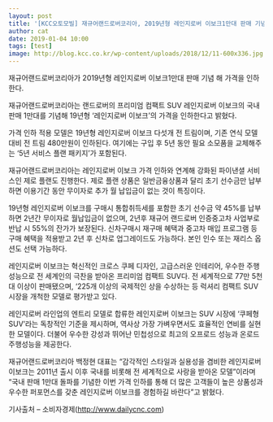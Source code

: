 ```yaml
---
layout: post
title: '[KCC오토모빌] 재규어랜드로버코리아, 2019년형 레인지로버 이보크1만대 판매 기념 가격 인하'
author: cat
date: 2019-01-04 10:00
tags: [test]
image: http://blog.kcc.co.kr/wp-content/uploads/2018/12/11-600x336.jpg
---
```


재규어랜드로버코리아가 2019년형 레인지로버 이보크1만대 판매 기념 해 가격을 인하한다.

재규어랜드로버코리아는 랜드로버의 프리미엄 컴팩트 SUV 레인지로버 이보크의 국내 판매 1만대를 기념해 19년형 ‘레인지로버 이보크’의 가격을 인하한다고 밝혔다.

가격 인하 적용 모델은 19년형 레인지로버 이보크 다섯개 전 트림이며, 기존 연식 모델 대비 전 트림 480만원이 인하된다. 여기에는 구입 후 5년 동안 필요 소모품을 교체해주는 ‘5년 서비스 플랜 패키지’가 포함된다.

재규어랜드로버코리아는 레인지로버 이보크 가격 인하와 연계해 강화된 파이낸셜 서비스인 제로 플랜도 진행한다. 제로 플랜 상품은 일반금융상품과 달리 초기 선수금만 납부하면 이용기간 동안 무이자로 추가 월 납입금이 없는 것이 특징이다.

19년형 레인지로버 이보크를 구매시 통합취득세를 포함한 초기 선수금 약 45%를 납부하면 2년간 무이자로 월납입금이 없으며, 2년후 재규어 랜드로버 인증중고차 사업부로 반납 시 55%의 잔가가 보장된다. 신차구매시 재구매 혜택과 중고차 매입 프로그램 등 구매 혜택을 적용받고 2년 후 신차로 업그레이드도 가능하다. 본인 인수 또는 재리스 옵션도 선택 가능하다.

레인지로버 이보크는 혁신적인 크로스 쿠페 디자인, 고급스러운 인테리어, 우수한 주행성능으로 전 세계인의 극찬을 받아온 프리미엄 컴팩트 SUV다. 전 세계적으로 77만 5천대 이상이 판매됐으며, ‘225개 이상의 국제적인 상을 수상하는 등 럭셔리 컴팩트 SUV 시장을 개척한 모델로 평가받고 있다.

레인지로버 라인업의 엔트리 모델로 합류한 레인지로버 이보크는 SUV 시장에 ‘쿠페형 SUV’라는 독창적인 기준을 제시하며, 역사상 가장 가벼우면서도 효율적인 연비를 실현한 모델이다. 더불어 우수한 강성과 뛰어난 민첩성으로 최고의 오프로드 성능과 온로드 주행성능을 제공한다.

재규어랜드로버코리아 백정현 대표는 “감각적인 스타일과 실용성을 겸비한 레인지로버 이보크는 2011년 출시 이후 국내를 비롯해 전 세계적으로 사랑을 받아온 모델”이라며 “국내 판매 1만대 돌파를 기념한 이번 가격 인하를 통해 더 많은 고객들이 높은 상품성과 우수한 퍼포먼스를 갖춘 레인지로버 이보크를 경험하길 바란다”고 밝혔다.

기사출처 –  소비자경제(http://www.dailycnc.com)
